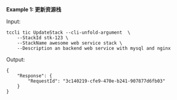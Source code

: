 **Example 1: 更新资源栈**



Input: 

```
tccli tic UpdateStack --cli-unfold-argument  \
    --StackId stk-123 \
    --StackName awesome web service stack \
    --Description an backend web service with mysql and nginx
```

Output: 
```
{
    "Response": {
        "RequestId": "3c140219-cfe9-470e-b241-907877d6fb03"
    }
}
```

